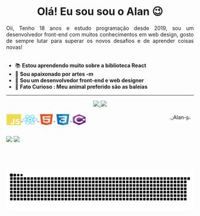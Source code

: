  # <div align="center"> Olá! Eu sou sou o Alan 😉 </div>
<div align="justify">
Oii, Tenho 18 anos e estudo programação desde 2019, sou um desenvolvedor front-end com muitos conhecimentos em web design, gosto de sempre lutar para superar os novos desafios e de aprender coisas novas!

</div>
 <br>

- 📚 **Estou aprendendo muito sobre a biblioteca React**
-  🎨 **Sou apaixonado por artes -m**
- 🐋 **Sou um desenvolvedor front-end e web designer**
- 🤔 **Fato Curioso : Meu animal preferido são as baleias**
<hr>

<div align="center">
  <a href="https://github.com/Alan-Santos07">
  <img height="180em" src="https://github-readme-stats.vercel.app/api?username=Alan-Santos07&show_icons=true&theme=dracula&include_all_commits=true&count_private=true"/>
  <img height="180em" src="https://github-readme-stats.vercel.app/api/top-langs/?username=Alan-Santos07&layout=compact&langs_count=7&theme=dracula"/>
</div>
<div style="display: inline_block"><br>
  <img align="center" alt="Alan-Js" height="30" width="40" src="https://raw.githubusercontent.com/devicons/devicon/master/icons/javascript/javascript-plain.svg">
  <img align="center" alt="Alan-React" height="30" width="40" src="https://raw.githubusercontent.com/devicons/devicon/master/icons/react/react-original.svg">
  <img align="center" alt="Alan-HTML" height="30" width="40" src="https://raw.githubusercontent.com/devicons/devicon/master/icons/html5/html5-original.svg">
  <img align="center" alt="Alan-CSS" height="30" width="40" src="https://raw.githubusercontent.com/devicons/devicon/master/icons/css3/css3-original.svg">
  <img align="center" alt="Alan-Csharp" height="30" width="40" src="https://raw.githubusercontent.com/devicons/devicon/master/icons/csharp/csharp-original.svg">
  <img align="right" alt="Alan-pic" height="150" style="border-radius:50px;" src="https://cdn.discordapp.com/attachments/743929438382587904/900786116813283388/147981402_283514646478884_8347178800882205234_n.jpg?width=676&height=676">
</div>
  
  ##
 
<div> 
  <a href = "mailto:alancostasantos07@gmail.com"><img src="https://img.shields.io/badge/-Gmail-%23333?style=for-the-badge&logo=gmail&logoColor=white" target="_blank"></a>
  <a href="https://www.linkedin.com/in/alan-da-costa-santos-91a13120a/" target="_blank"><img src="https://img.shields.io/badge/-LinkedIn-%230077B5?style=for-the-badge&logo=linkedin&logoColor=white" target="_blank"></a> 
 
  ![Snake animation](https://github.com/Alan-Santos07/Alan-Santos07/blob/output/github-contribution-grid-snake.svg)
 
</div>
